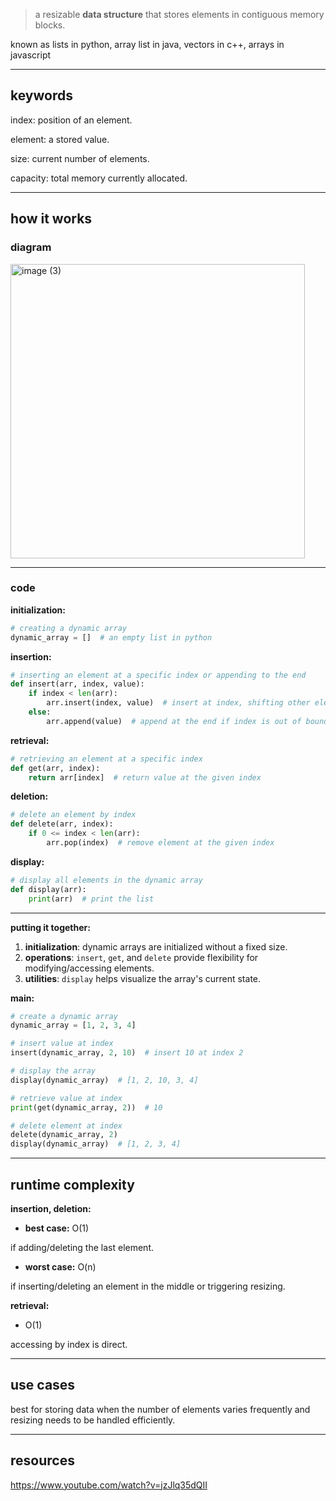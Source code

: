 > a resizable **data structure** that stores elements in contiguous memory blocks.

known as lists in python, array list in java, vectors in c++, arrays in javascript

---

## **keywords**

index: position of an element.

element: a stored value.

size: current number of elements.

capacity: total memory currently allocated.

---

## **how it works**

### **diagram**

<img width="471" alt="image (3)" src="https://github.com/user-attachments/assets/12d18f79-f69d-4f16-b625-33f9ce12a957">


---

### **code**

**initialization:**

```python
# creating a dynamic array
dynamic_array = []  # an empty list in python
```

**insertion:**

```python
# inserting an element at a specific index or appending to the end
def insert(arr, index, value):
    if index < len(arr):
        arr.insert(index, value)  # insert at index, shifting other elements
    else:
        arr.append(value)  # append at the end if index is out of bounds
```

**retrieval:**

```python
# retrieving an element at a specific index
def get(arr, index):
    return arr[index]  # return value at the given index
```

**deletion:**

```python
# delete an element by index
def delete(arr, index):
    if 0 <= index < len(arr):
        arr.pop(index)  # remove element at the given index
```

**display:**

```python
# display all elements in the dynamic array
def display(arr):
    print(arr)  # print the list
```

---

**putting it together:**

1. **initialization**: dynamic arrays are initialized without a fixed size.
2. **operations**: `insert`, `get`, and `delete` provide flexibility for modifying/accessing elements.
3. **utilities**: `display` helps visualize the array's current state.

**main:**

```python
# create a dynamic array
dynamic_array = [1, 2, 3, 4]

# insert value at index
insert(dynamic_array, 2, 10)  # insert 10 at index 2

# display the array
display(dynamic_array)  # [1, 2, 10, 3, 4]

# retrieve value at index
print(get(dynamic_array, 2))  # 10

# delete element at index
delete(dynamic_array, 2)
display(dynamic_array)  # [1, 2, 3, 4]

```

---

## **runtime complexity**

**insertion, deletion:**

- **best case:** O(1)

if adding/deleting the last element.

- **worst case:** O(n)

if inserting/deleting an element in the middle or triggering resizing.

**retrieval:**

- O(1)

accessing by index is direct.

---

## **use cases**

best for storing data when the number of elements varies frequently and resizing needs to be handled efficiently.

---

## **resources**

https://www.youtube.com/watch?v=jzJlq35dQII
